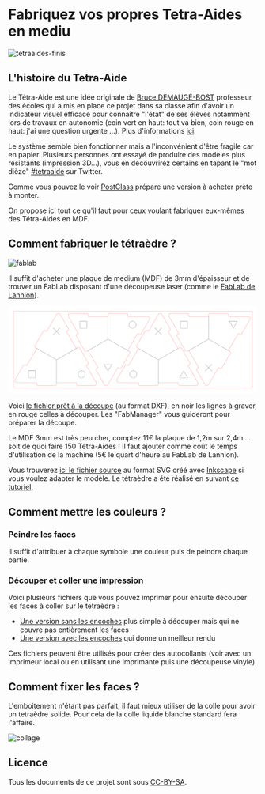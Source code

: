# Fabriquez vos propres Tetra-Aides en mediu

![tetraaides-finis](https://user-images.githubusercontent.com/33450106/37252777-bf15b9cc-2527-11e8-9beb-96bf0ed6e54a.jpg)

## L'histoire du Tetra-Aide

Le Tétra-Aide est une idée originale de [Bruce DEMAUGÉ-BOST](http://bdemauge.free.fr/) professeur des écoles qui a mis en place ce projet dans sa classe afin d'avoir un indicateur visuel efficace pour connaître "l'état" de ses élèves notamment lors de travaux en autonomie (coin vert en haut: tout va bien, coin rouge en haut: j'ai une question urgente ...). Plus d'informations [ici](http://cpe.ac-dijon.fr/spip.php?article737).

Le système semble bien fonctionner mais a l'inconvénient d'être fragile car en papier. Plusieurs personnes ont essayé de produire des modèles plus résistants (impression 3D...), vous en découvrirez certains en tapant le "mot dièze" [#tetraaide](https://twitter.com/hashtag/TetraAide)  sur Twitter.

Comme vous pouvez le voir [PostClass](https://twitter.com/postclass_fr) prépare une version à acheter prète à monter.

On propose ici tout ce qu'il faut pour ceux voulant fabriquer eux-mêmes des Tétra-Aides en MDF.

## Comment fabriquer le tétraèdre ?

![fablab](https://user-images.githubusercontent.com/33450106/37252778-c6119502-2527-11e8-9e6b-e34262e468f6.jpg)

Il suffit d'acheter une plaque de medium (MDF) de 3mm d'épaisseur et de trouver un FabLab disposant d'une découpeuse laser (comme le [FabLab de Lannion](http://fablab-lannion.org/)).

![fichier decoupe](decoupe/tetra-aide.svg)

Voici [le fichier prêt à la découpe](decoupe/tetra-aide.dxf) (au format DXF), en noir les lignes à graver, en rouge celles à découper. Les "FabManager" vous guideront pour préparer la découpe.

Le MDF 3mm est très peu cher, comptez 11€ la plaque de 1,2m sur 2,4m ... soit de quoi faire 150 Tétra-Aides ! Il faut ajouter comme coût le temps d'utilisation de la machine (5€ le quart d'heure au FabLab de Lannion).

Vous trouverez [ici le fichier source](decoupe/tetra-aide.svg) au format SVG créé avec [Inkscape](https://inkscape.org/fr/) si vous voulez adapter le modèle. Le tétraèdre a été réalisé en suivant [ce tutoriel](http://fabacademy.org/archives/2015/na/students/abiko.kenzo/computercontroled.html).  

## Comment mettre les couleurs ?

### Peindre les faces

Il suffit d'attribuer à chaque symbole une couleur puis de peindre chaque partie. 

### Découper et coller une impression

Voici plusieurs fichiers que vous pouvez imprimer pour ensuite découper les faces à coller sur le tetraèdre :
- [Une version sans les encoches](impression/sans-bord.pdf) plus simple à découper mais qui ne couvre pas entièrement les faces
- [Une version avec les encoches](impression/avec-bords.pdf) qui donne un meilleur rendu

Ces fichiers peuvent être utilisés pour créer des autocollants (voir avec un imprimeur local ou en utilisant une imprimante puis une découpeuse vinyle)

## Comment fixer les faces ?

L'emboitement n'étant pas parfait, il faut mieux utiliser de la colle pour avoir un tetraèdre solide. Pour cela de la colle liquide blanche standard fera l'affaire.

![collage](https://user-images.githubusercontent.com/33450106/37252776-b93a0d78-2527-11e8-8603-03a7206f17ce.jpg)

## Licence

Tous les documents de ce projet sont sous [CC-BY-SA](https://creativecommons.org/licenses/by-sa/2.0/deed.fr).
